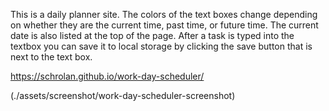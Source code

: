This is a daily planner site. The colors of the text boxes change depending on whether they are the current time, past time, or future time. The current date is also listed at the top of the page. After a task is typed into the textbox you can save it to local storage by clicking the save button that is next to the text box.

https://schrolan.github.io/work-day-scheduler/

(./assets/screenshot/work-day-scheduler-screenshot)